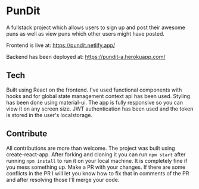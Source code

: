 # PunDit

A fullstack project which allows users to sign up and post their awesome puns as well as view puns which other users might have posted.

Frontend is live at: https://pundit.netlify.app/

Backend has been deployed at: https://pundit-a.herokuapp.com/

## Tech

Built using React on the frontend. I've used functional components with hooks and for global state management context api has been used.
Styling has been done using material-ui. The app is fully responsive so you can view it on any screen size. JWT authentication has been used and the token is stored in the user's localstorage.

## Contribute

All contributions are more than welcome. The project was built using create-react-app. After forking and cloning it you can run `npm start` after running `npm install` to run it on your local machine. It is completely fine if you mess something up. Make a PR with your changes. If there are some conflicts in the PR I will let you know how to fix that in comments of the PR and after resolving those I'll merge your code.
